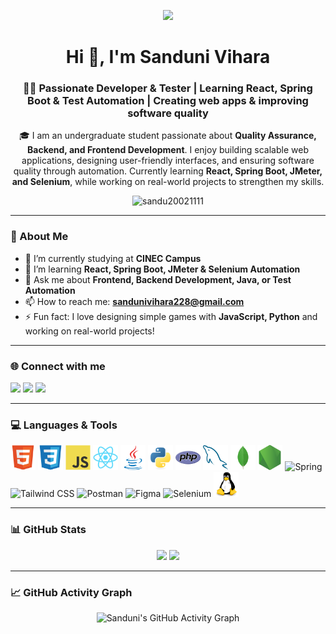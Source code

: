<p align= "center">
   <img src="https://res.cloudinary.com/dv0e2cfok/image/upload/v1668028966/My%20Stuff/animation_500_laa5d52j_vdcjjq.gif" width="250px"/>
</p>


<h1 align="center">Hi 👋, I'm Sanduni Vihara</h1>
<h3 align="center">👩‍💻 Passionate Developer & Tester | Learning React, Spring Boot & Test Automation | Creating web apps & improving software quality</h3>



<p align="center">
  🎓 I am an undergraduate student passionate about <b>Quality Assurance, Backend, and Frontend Development</b>.  
  I enjoy building scalable web applications, designing user-friendly interfaces, and ensuring software quality through automation.  
  Currently learning <b>React, Spring Boot, JMeter, and Selenium</b>, while working on real-world projects to strengthen my skills.  
</p>

<p align="center">
  <img src="https://komarev.com/ghpvc/?username=sandu20021111&label=Profile%20views&color=0e75b6&style=flat" alt="sandu20021111" />
</p>

---

### 🌱 About Me

- 🔭 I’m currently studying at **CINEC Campus**  
- 🌱 I’m learning **React, Spring Boot, JMeter & Selenium Automation**  
- 💬 Ask me about **Frontend, Backend Development, Java, or Test Automation**  
- 📫 How to reach me: **sandunivihara228@gmail.com**  
- ⚡ Fun fact: I love designing simple games with **JavaScript, Python** and working on real-world projects!  

---

### 🌐 Connect with me

<p align="left">
  <a href="https://www.linkedin.com/in/sanduni-vihara" target="_blank"><img src="https://img.shields.io/badge/LinkedIn-0077B5?style=flat-square&logo=linkedin&logoColor=white"/></a>
  <a href="https://github.com/sandu20021111" target="_blank"><img src="https://img.shields.io/badge/GitHub-100000?style=flat-square&logo=github&logoColor=white"/></a>
  <a href="https://www.instagram.com/sandu_vihara2002" target="_blank"><img src="https://img.shields.io/badge/Instagram-E4405F?style=flat-square&logo=instagram&logoColor=white"/></a>
</p>

---

### 💻 Languages & Tools

<p align="left">
  <img src="https://raw.githubusercontent.com/devicons/devicon/master/icons/html5/html5-original.svg" alt="HTML5" width="40" height="40"/>
  <img src="https://raw.githubusercontent.com/devicons/devicon/master/icons/css3/css3-original.svg" alt="CSS3" width="40" height="40"/>
  <img src="https://raw.githubusercontent.com/devicons/devicon/master/icons/javascript/javascript-original.svg" alt="JavaScript" width="40" height="40"/>
  <img src="https://raw.githubusercontent.com/devicons/devicon/master/icons/react/react-original.svg" alt="React" width="40" height="40"/>
  <img src="https://raw.githubusercontent.com/devicons/devicon/master/icons/java/java-original.svg" alt="Java" width="40" height="40"/>
  <img src="https://raw.githubusercontent.com/devicons/devicon/master/icons/python/python-original.svg" alt="Python" width="40" height="40"/>
  <img src="https://raw.githubusercontent.com/devicons/devicon/master/icons/php/php-original.svg" alt="PHP" width="40" height="40"/>
  <img src="https://raw.githubusercontent.com/devicons/devicon/master/icons/mysql/mysql-original.svg" alt="MySQL" width="40" height="40"/>
  <img src="https://raw.githubusercontent.com/devicons/devicon/master/icons/mongodb/mongodb-original.svg" alt="MongoDB" width="40" height="40"/>
  <img src="https://raw.githubusercontent.com/devicons/devicon/master/icons/nodejs/nodejs-original.svg" alt="NodeJS" width="40" height="40"/>
  <img src="https://www.vectorlogo.zone/logos/springio/springio-icon.svg" alt="Spring" width="40" height="40"/>
  <img src="https://www.vectorlogo.zone/logos/tailwindcss/tailwindcss-icon.svg" alt="Tailwind CSS" width="40" height="40"/>
  <img src="https://www.vectorlogo.zone/logos/getpostman/getpostman-icon.svg" alt="Postman" width="40" height="40"/>
  <img src="https://www.vectorlogo.zone/logos/figma/figma-icon.svg" alt="Figma" width="40" height="40"/>
  <img src="https://raw.githubusercontent.com/detain/svg-logos/780f25886640cef088af994181646db2f6b1a3f8/svg/selenium-logo.svg" alt="Selenium" width="40" height="40"/>
  <img src="https://raw.githubusercontent.com/devicons/devicon/master/icons/linux/linux-original.svg" alt="Linux" width="40" height="40"/>
</p>

---

### 📊 GitHub Stats

<p align="center">
  <img src="https://github-readme-stats.vercel.app/api?username=sandu20021111&show_icons=true&theme=tokyonight" width="45%"/>
  <img src="https://github-readme-stats.vercel.app/api/top-langs?username=sandu20021111&layout=compact&theme=tokyonight" width="45%"/>
</p>

---

### 📈 GitHub Activity Graph
<p align="center">
  <img src="https://github-readme-activity-graph.vercel.app/graph?username=sandu20021111&theme=tokyo-night&area=true&hide_border=true" alt="Sanduni's GitHub Activity Graph" />
</p>





